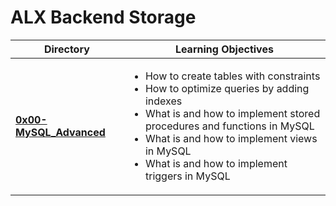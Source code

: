 # ALX Backend Storage

| Directory | Learning Objectives |
|-----------|---------------------|
| [**0x00-MySQL_Advanced**](https://github.com/masonk16/alx-backend-storage/tree/master/0x00-MySQL_Advanced) | <ul><li>How to create tables with constraints</li><li>How to optimize queries by adding indexes</li><li>What is and how to implement stored procedures and functions in MySQL</li><li>What is and how to implement views in MySQL</li><li>What is and how to implement triggers in MySQL</li></ul> |
